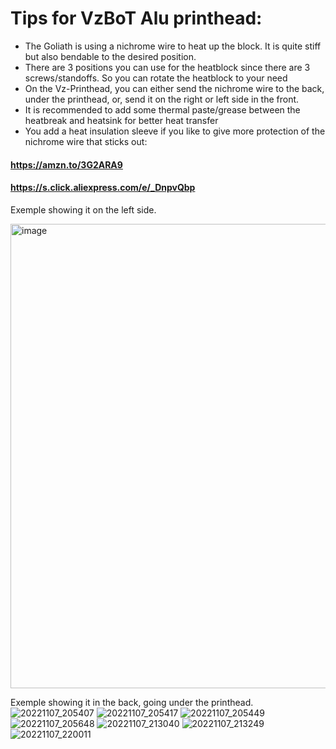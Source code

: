 # Tips for VzBoT Alu printhead:

- The Goliath is using a nichrome wire to heat up the block. It is quite stiff but also bendable to the desired position. 
- There are 3 positions you can use for the heatblock since there are 3 screws/standoffs. So you can rotate the heatblock to your need
- On the Vz-Printhead, you can either send the nichrome wire to the back, under the printhead, or, send it on the right or left side in the front.
- It is recommended to add some thermal paste/grease between the heatbreak and heatsink for better heat transfer
- You add a heat insulation sleeve if you like to give more protection of the nichrome wire that sticks out:

#### https://amzn.to/3G2ARA9
#### https://s.click.aliexpress.com/e/_DnpvQbp

Exemple showing it on the left side.

<img width="743" alt="image" src="https://user-images.githubusercontent.com/37383368/207979598-9c221d43-e6eb-4917-b0f7-244a65466119.png">

Exemple showing it in the back, going under the printhead.
![20221107_205407](https://user-images.githubusercontent.com/37383368/207979093-63196e0d-56f3-424a-982e-e1408709f36a.jpg)
![20221107_205417](https://user-images.githubusercontent.com/37383368/207979099-c6cb17ce-aef3-4f82-851b-9f2643172785.jpg)
![20221107_205449](https://user-images.githubusercontent.com/37383368/207979102-fba86465-7fe5-4680-8fc2-2dcbefa9aa84.jpg)
![20221107_205648](https://user-images.githubusercontent.com/37383368/207979107-f9026d3d-9ea8-4a57-a937-56f9bd4a0955.jpg)
![20221107_213040](https://user-images.githubusercontent.com/37383368/207979109-92774b52-75a1-4881-99ba-b982ff06326d.jpg)
![20221107_213249](https://user-images.githubusercontent.com/37383368/207979112-a293050d-371d-469f-987f-5929b9062814.jpg)
![20221107_220011](https://user-images.githubusercontent.com/37383368/207979116-aab0bb29-bc96-4824-a3e9-ac4392a51665.jpg)
